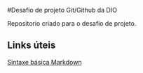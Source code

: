 #Desafio de projeto Git/Github da DIO

Repositorio criado para o desafio de projeto.

## Links úteis
[Sintaxe básica Markdown](https://www.markdownguide.org/basic-syntax)
